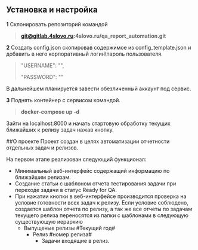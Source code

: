 ## Установка и настройка

**1** Склонировать репозиторий командой
> **git@gitlab.4slovo.ru:4slovo.ru/qa_report_automation.git**
> 
**2** Создать config.json скопировав содержимое из config_template.json и добавить в него корпоративный логин\пароль пользователя. 
>   "USERNAME": "",
> 
>  "PASSWORD": ""

В дальнейшем планируется завести обезличенный аккаунт под сервис.

**3** Поднять контейнер с сервисом командой. 
> **docker-compose up -d**
>
Зайти на localhost:8000 и начать стартовую обработку текущих ближайших к релизу задач нажав кнопку.



##О проекте
Проект создан в целях автоматизации отчетности отдельных задач и релизов.

На первом этапе реализован следующий функционал:

- Минимальный веб-интерфейс содержащий информацию по ближайшим релизам.
- Создание статьи с шаблоном отчета тестирования задачи при переходе задачи в статус Ready for QA.
- При нажатии кнопки в веб-интерфейсе производится проверка на условие готовности всех задач к релизу.
Если условие соблюдено, создается шаблон отчета по релизу, а так же все отчеты по задачам текущего релиза
  переносятся из папки с шаблонами в следующую существующую иерархию
    - Выпущеные релизы #Текущий год# 
        - Релиз #номер релиза# 
            - Задачи входящие в релиз.
